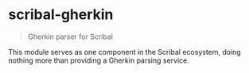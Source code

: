 # scribal-gherkin

> Gherkin parser for Scribal

This module serves as one component in the Scribal ecosystem, doing nothing more than providing a Gherkin parsing service.
